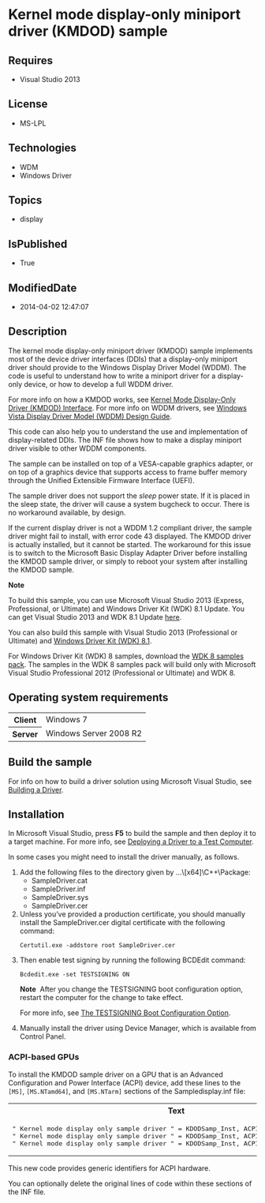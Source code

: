 # Kernel mode display-only miniport  driver (KMDOD) sample
## Requires
* Visual Studio 2013
## License
* MS-LPL
## Technologies
* WDM
* Windows Driver
## Topics
* display
## IsPublished
* True
## ModifiedDate
* 2014-04-02 12:47:07
## Description

<div id="mainSection">
<p>The kernel mode display-only miniport driver (KMDOD) sample implements most of the device driver interfaces (DDIs) that a display-only miniport driver should provide to the Windows Display Driver Model (WDDM). The code is useful to understand how to write
 a miniport driver for a display-only device, or how to develop a full WDDM driver.
</p>
<p>For more info on how a KMDOD works, see <a href="http://msdn.microsoft.com/en-us/library/windows/hardware/jj673962">
Kernel Mode Display-Only Driver (KMDOD) Interface</a>. For more info on WDDM drivers, see
<a href="http://msdn.microsoft.com/en-us/library/windows/hardware/ff570593">Windows Vista Display Driver Model (WDDM) Design Guide</a>.</p>
<p>This code can also help you to understand the use and implementation of display-related DDIs. The INF file shows how to make a display miniport driver visible to other WDDM components.</p>
<p>The sample can be installed on top of a VESA-capable graphics adapter, or on top of a graphics device that supports access to frame buffer memory through the Unified Extensible Firmware Interface (UEFI).</p>
<p>The sample driver does not support the <i>sleep</i> power state. If it is placed in the sleep state, the driver will cause a system bugcheck to occur. There is no workaround available, by design.</p>
<p>If the current display driver is not a WDDM 1.2 compliant driver, the sample driver might fail to install, with error code 43 displayed. The KMDOD driver is actually installed, but it cannot be started. The workaround for this issue is to switch to the Microsoft
 Basic Display Adapter Driver before installing the KMDOD sample driver, or simply to reboot your system after installing the KMDOD sample.</p>
<p class="note"><b>Note</b>&nbsp;&nbsp;</p>
<p class="note">To build this sample, you can use Microsoft Visual Studio&nbsp;2013 (Express, Professional, or Ultimate) and Windows Driver Kit (WDK)&nbsp;8.1 Update. You can get Visual Studio&nbsp;2013 and WDK&nbsp;8.1 Update
<a href="http://go.microsoft.com/fwlink/p/?LInkID=239721">here</a>.</p>
<p class="note">You can also build this sample with Visual Studio&nbsp;2013 (Professional or Ultimate) and
<a href="http://go.microsoft.com/fwlink/p/?LInkID=391348">Windows Driver Kit (WDK)&nbsp;8.1</a>.</p>
<p class="note">For Windows Driver Kit (WDK)&nbsp;8 samples, download the <a href=" http://go.microsoft.com/fwlink/?LinkId=317090">
WDK&nbsp;8 samples pack</a>. The samples in the WDK&nbsp;8 samples pack will build only with Microsoft Visual Studio Professional&nbsp;2012 (Professional or Ultimate) and WDK&nbsp;8.</p>
<p></p>
<h2>Operating system requirements</h2>
<table>
<tbody>
<tr>
<th>Client</th>
<td><dt>Windows&nbsp;7 </dt></td>
</tr>
<tr>
<th>Server</th>
<td><dt>Windows Server&nbsp;2008&nbsp;R2 </dt></td>
</tr>
</tbody>
</table>
<h2>Build the sample</h2>
<p>For info on how to build a driver solution using Microsoft Visual Studio, see <a href="http://msdn.microsoft.com/en-us/library/windows/hardware/ff554644">
Building a Driver</a>.</p>
<h2><a id="installation"></a><a id="INSTALLATION"></a>Installation</h2>
<p>In Microsoft Visual Studio, press <b>F5</b> to build the sample and then deploy it to a target machine. For more info, see
<a href="http://msdn.microsoft.com/en-us/library/windows/hardware/hh454834">Deploying a Driver to a Test Computer</a>.</p>
<p>In some cases you might need to install the driver manually, as follows.</p>
<ol>
<li>Add the following files to the directory given by …\[x64]\C&#43;&#43;\Package:
<ul>
<li>SampleDriver.cat </li><li>SampleDriver.inf </li><li>SampleDriver.sys </li><li>SampleDriver.cer </li></ul>
</li><li>Unless you’ve provided a production certificate, you should manually install the SampleDriver.cer digital certificate with the following command:
<p><code>Certutil.exe -addstore root SampleDriver.cer</code></p>
</li><li>Then enable test signing by running the following BCDEdit command:
<p><code>Bcdedit.exe -set TESTSIGNING ON</code></p>
<p class="note"><b>Note</b>&nbsp;&nbsp;After you change the TESTSIGNING boot configuration option, restart the computer for the change to take effect.</p>
<p>For more info, see <a href="http://msdn.microsoft.com/en-us/library/windows/hardware/ff553484">
The TESTSIGNING Boot Configuration Option</a>.</p>
</li><li>Manually install the driver using Device Manager, which is available from Control Panel.
</li></ol>
<h3><a id="ACPI-based_GPUs"></a><a id="acpi-based_gpus"></a><a id="ACPI-BASED_GPUS"></a>ACPI-based GPUs</h3>
<p>To install the KMDOD sample driver on a GPU that is an Advanced Configuration and Power Interface (ACPI) device, add these lines to the
<code>[MS]</code>, <code>[MS.NTamd64]</code>, and <code>[MS.NTarm]</code> sections of the Sampledisplay.inf file:</p>
<div class="code"><span>
<table>
<tbody>
<tr>
<th>Text</th>
</tr>
<tr>
<td>
<pre>&quot; Kernel mode display only sample driver &quot; = KDODSamp_Inst, ACPI\CLS_0003&amp;SUBCLS_0000
&quot; Kernel mode display only sample driver &quot; = KDODSamp_Inst, ACPI\CLS_0003&amp;SUBCLS_0001
&quot; Kernel mode display only sample driver &quot; = KDODSamp_Inst, ACPI\CLS_0003&amp;SUBCLS_0003</pre>
</td>
</tr>
</tbody>
</table>
</span></div>
<p>This new code provides generic identifiers for ACPI hardware.</p>
<p>You can optionally delete the original lines of code within these sections of the INF file.</p>
</div>
